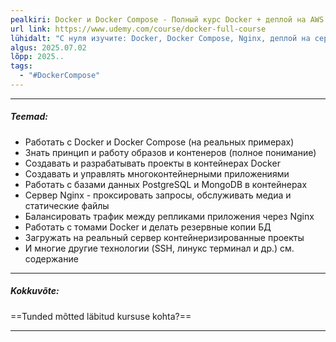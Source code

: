 ```yaml
---
pealkiri: Docker и Docker Compose - Полный курс Docker + деплой на AWS.
url link: https://www.udemy.com/course/docker-full-course
lühidalt: "С нуля изучите: Docker, Docker Compose, Nginx, деплой на сервер AWS, линукс bash, sh. Работа с реальным проектом Docker!"
algus: 2025.07.02
lõpp: 2025..
tags:
  - "#DockerCompose"
---
```

---
##### *Teemad:*
- Работать с Docker и Docker Compose (на реальных примерах)    
- Знать принцип и работу образов и контенеров (полное понимание)
- Создавать и разрабатывать проекты в контейнерах Docker
- Создавать и управлять многоконтейнерными приложениями
- Работать с базами данных PostgreSQL и MongoDB в контейнерах
- Сервер Nginx - проксировать запросы, обслуживать медиа и статические файлы
- Балансировать трафик между репликами приложения через Nginx
- Работать с томами Docker и делать резервные копии БД
- Загружать на реальный сервер контейнеризированные проекты
- И многие другие технологии (SSH, линукс терминал и др.) см. содержание
---
##### *Kokkuvõte:*
==Tunded mõtted läbitud kursuse kohta?==

---





